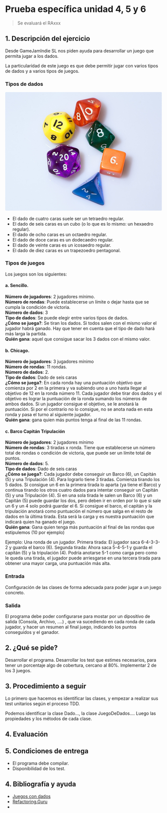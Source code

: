 # Prueba específica unidad 4, 5 y 6

> Se evaluará el RAxxx


## 1. Descripción del ejercicio
Desde GameJamIndie SL nos piden ayuda para desarrollar un juego que permita jugar a los dados. 

La particularídad de este juego es que debe permitir jugar con varios tipos de dados y a varios tipos de juegos.

### Tipos de dados
![](assets/tiposDados.png) 
- El dado de cuatro caras suele ser un tetraedro regular. 
- El dado de seis caras es un cubo (o lo que es lo mismo: un hexaedro regular). 
- El dado de ocho caras es un octaedro regular. 
- El dado de doce caras es un dodecaedro regular. 
- El dado de veinte caras es un icosaedro regular. 
- El dado de diez caras es un trapezoedro pentagonal.

### Tipos de juegos
Los juegos son los siguientes: 

#### a. Sencillo. 
**Número de jugadores**: 2 jugadores mínimo.   
**Número de rondas**: Puede establecerse un límite o dejar hasta que se cumpla la condición de victoria.   
**Número de dados**: 3   
**Tipo de dados**: Se puede elegir entre varios tipos de dados.   
**¿Cómo se juega?**: Se tiran los dados. Si todos salen con el mismo valor el jugador habrá ganado. Hay que tener en cuenta que el tipo de dado hará más larga la partida.  
**Quién gana**: aquel que consigue sacar los 3 dados con el mismo valor.

#### b. Chicago.
**Número de jugadores**: 3 jugadores mínimo   
**Número de rondas**: 11 rondas.   
**Número de dados**: 2.   
**Tipo de dados**: Dado de seis caras   
**¿Cómo se juega?**: En cada ronda hay una puntuación objetivo que comienza por 2 en la primera y va subiendo uno a uno hasta llegar al objetivo de 12 en la ronda número 11. Cada jugador debe tirar dos dados y el objetivo es lograr la puntuación de la ronda sumando los números de ambos dados. Si un jugador consigue el objetivo, se le anotará la puntuación. Si por el contrario no lo consigue, no se anota nada en esta ronda y pasa el turno al siguiente jugador.   
**Quién gana**: gana quien más puntos tenga al final de las 11 rondas.

#### c. Barco Capitán Tripulación 
**Número de jugadores**: 2 jugadores mínimo  
**Número de rondas**: 3 tiradas x ronda. Tiene que establecerse un número total de rondas o condición de victoria, que puede ser un límite total de puntos.         
**Número de dados**: 5.  
**Tipo de dados**: Dado de seis caras    
**¿Cómo se juega?**: Cada jugador debe conseguir un Barco (6), un Capitán (5) y una Tripulación (4). Para lograrlo tiene 3 tiradas. Comienza tirando los 5 dados. Si consigue un 6 en la primera tirada lo aparta (ya tiene el Barco) y continua tirando los otros cuatro dados para intentar conseguir un Capitán (5) y una Tripulación (4). Si en una sola tirada le salen un Barco (6) y un Capitán (5) puede guardar los dos, pero deben ir en orden por lo que si sale un 6 y un 4 solo podrá guardar el 6.
Si consigue el barco, el capitán y la tripulación anotará como puntuación el número que salga en el resto de dados en la última tirada. Esta será la carga y es nuestra puntuación que indicará quien ha ganado el juego.   
**Quién gana**: Gana quien tenga más puntuación al final de las rondas que estipulemos (10 por ejemplo)

Ejemplo: Una ronda de un jugador.
Primera tirada: El jugador saca 6-4-3-3-2 y guarda el barco (6). 
Segunda tirada: Ahora saca 5-4-5-1 y guarda el capitán (5) y la tripulación (4). Podría anotarse 5-1 como carga pero como le queda una tirada, el jugador puede arriesgarse en una tercera tirada para obtener una mayor carga, una puntuación más alta.

### Entrada
Configuración de las clases de forma adecuada para poder jugar a un juego concreto.

### Salida
El programa debe poder configurarse para mostar por un dipositivo de salida (Consola, Archivo, ....) , que va sucediendo en cada ronda de cada jugador, y hacer un resumen al final juego, indicando los puntos conseguidos y el ganador.
 

## 2. ¿Qué se pide?
Desarrollar el programa.
Desarrollar los test que estimes necesarios, para tener un porcentaje algo de cobertura, cercano al 80%.
Implementar 2 de los 3 juegos.


## 3. Procedimiento a seguir
Lo primero que hacemos es identificar las clases, y empezar a realizar sus test unitarios según el proceso TDD.

Podemos identificar la clase Dado..., la clase JuegoDeDados....
Luego las propiedades y los métodos de cada clase.


## 4. Evaluación


## 5. Condiciones de entrega
- El programa debe compilar.
- Disponibilidad de los test.
 

## 4. Bibliografía y ayuda
- [Juegos con dados](https://patapato.es/campamento-patapato-3/) 
- [Refactoring.Guru](https://refactoring.guru/es/)
- [](https://www.tutorialesprogramacionya.com/kotlinya/detalleconcepto.php?punto=26&codigo=26&)